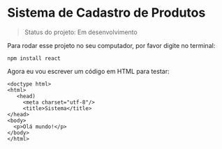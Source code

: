 # Sistema de Cadastro de Produtos

> Status do projeto: Em desenvolvimento

Para rodar esse projeto no seu computador, por favor digite no terminal:

```
npm install react
```

 Agora eu vou escrever um código em HTML para testar:
 
 ```
<doctype html>
<html>
    <head)
      <meta charset="utf-8"/>
      <title>Sistema</title>
 </head>
 <body>
   <p>Olá mundo!</p>
 </body>
</html>
```
